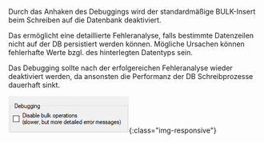 Durch das Anhaken des Debuggings wird der standardmäßige BULK-Insert beim Schreiben auf die Datenbank deaktiviert.

Das ermöglicht eine detaillierte Fehleranalyse, falls bestimmte Datenzeilen nicht auf der DB persistiert werden können. Mögliche Ursachen können fehlerhafte Werte bzgl. des hinterlegten Datentyps sein.

Das Debugging sollte nach der erfolgereichen Fehleranalyse wieder deaktiviert werden, da ansonsten die Performanz der DB Schreibprozesse dauerhaft sinkt. 

![Debugging](/img/content/debugging-bulk-insert.png){:class="img-responsive"}